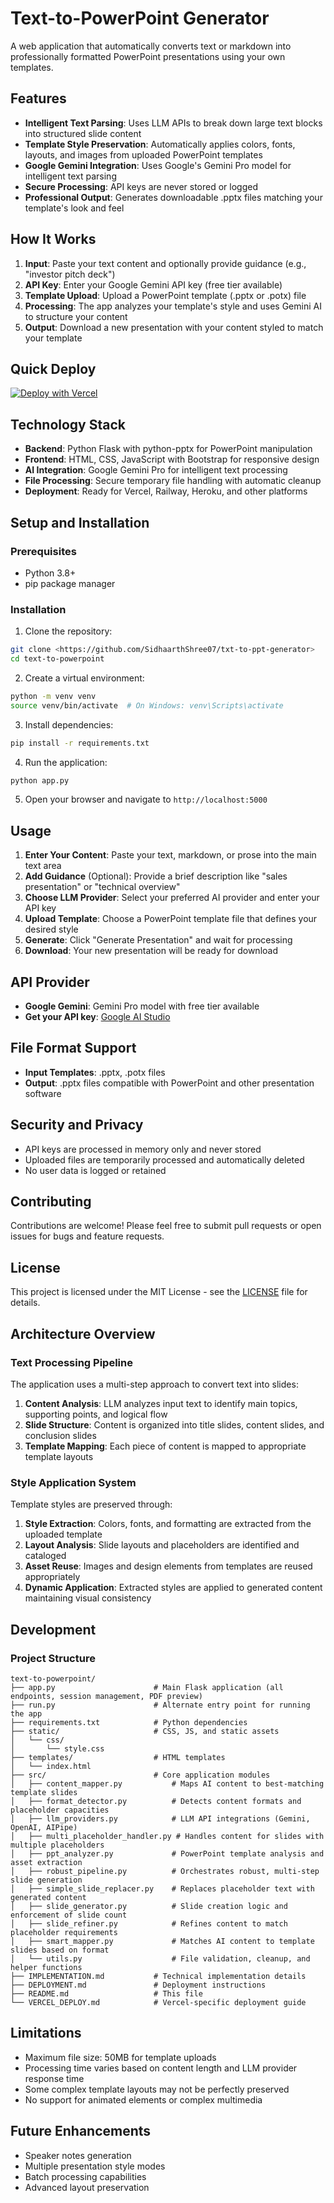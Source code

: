 # Text-to-PowerPoint Generator

A web application that automatically converts text or markdown into professionally formatted PowerPoint presentations using your own templates.

## Features

- **Intelligent Text Parsing**: Uses LLM APIs to break down large text blocks into structured slide content
- **Template Style Preservation**: Automatically applies colors, fonts, layouts, and images from uploaded PowerPoint templates
- **Google Gemini Integration**: Uses Google's Gemini Pro model for intelligent text parsing
- **Secure Processing**: API keys are never stored or logged
- **Professional Output**: Generates downloadable .pptx files matching your template's look and feel

## How It Works

1. **Input**: Paste your text content and optionally provide guidance (e.g., "investor pitch deck")
2. **API Key**: Enter your Google Gemini API key (free tier available)
3. **Template Upload**: Upload a PowerPoint template (.pptx or .potx) file
4. **Processing**: The app analyzes your template's style and uses Gemini AI to structure your content
5. **Output**: Download a new presentation with your content styled to match your template

## Quick Deploy

[![Deploy with Vercel](https://vercel.com/button)](https://vercel.com/new/clone?repository-url=https://github.com/SidhaarthShree07/txt-to-ppt-generator)

## Technology Stack

- **Backend**: Python Flask with python-pptx for PowerPoint manipulation
- **Frontend**: HTML, CSS, JavaScript with Bootstrap for responsive design
- **AI Integration**: Google Gemini Pro for intelligent text processing
- **File Processing**: Secure temporary file handling with automatic cleanup
- **Deployment**: Ready for Vercel, Railway, Heroku, and other platforms

## Setup and Installation

### Prerequisites
- Python 3.8+
- pip package manager

### Installation

1. Clone the repository:
```bash
git clone <https://github.com/SidhaarthShree07/txt-to-ppt-generator>
cd text-to-powerpoint
```

2. Create a virtual environment:
```bash
python -m venv venv
source venv/bin/activate  # On Windows: venv\Scripts\activate
```

3. Install dependencies:
```bash
pip install -r requirements.txt
```

4. Run the application:
```bash
python app.py
```

5. Open your browser and navigate to `http://localhost:5000`

## Usage

1. **Enter Your Content**: Paste your text, markdown, or prose into the main text area
2. **Add Guidance** (Optional): Provide a brief description like "sales presentation" or "technical overview"
3. **Choose LLM Provider**: Select your preferred AI provider and enter your API key
4. **Upload Template**: Choose a PowerPoint template file that defines your desired style
5. **Generate**: Click "Generate Presentation" and wait for processing
6. **Download**: Your new presentation will be ready for download

## API Provider

- **Google Gemini**: Gemini Pro model with free tier available
- **Get your API key**: [Google AI Studio](https://makersuite.google.com/app/apikey)

## File Format Support

- **Input Templates**: .pptx, .potx files
- **Output**: .pptx files compatible with PowerPoint and other presentation software

## Security and Privacy

- API keys are processed in memory only and never stored
- Uploaded files are temporarily processed and automatically deleted
- No user data is logged or retained

## Contributing

Contributions are welcome! Please feel free to submit pull requests or open issues for bugs and feature requests.

## License

This project is licensed under the MIT License - see the [LICENSE](https://github.com/SidhaarthShree07/txt-to-ppt-generator/blob/main/LICENSE) file for details.

## Architecture Overview

### Text Processing Pipeline
The application uses a multi-step approach to convert text into slides:

1. **Content Analysis**: LLM analyzes input text to identify main topics, supporting points, and logical flow
2. **Slide Structure**: Content is organized into title slides, content slides, and conclusion slides
3. **Template Mapping**: Each piece of content is mapped to appropriate template layouts

### Style Application System
Template styles are preserved through:

1. **Style Extraction**: Colors, fonts, and formatting are extracted from the uploaded template
2. **Layout Analysis**: Slide layouts and placeholders are identified and cataloged
3. **Asset Reuse**: Images and design elements from templates are reused appropriately
4. **Dynamic Application**: Extracted styles are applied to generated content maintaining visual consistency

## Development

### Project Structure
```
text-to-powerpoint/
├── app.py                      # Main Flask application (all endpoints, session management, PDF preview)
├── run.py                      # Alternate entry point for running the app
├── requirements.txt            # Python dependencies
├── static/                     # CSS, JS, and static assets
│   └── css/
│       └── style.css
├── templates/                  # HTML templates
│   └── index.html
├── src/                        # Core application modules
│   ├── content_mapper.py           # Maps AI content to best-matching template slides
│   ├── format_detector.py          # Detects content formats and placeholder capacities
│   ├── llm_providers.py            # LLM API integrations (Gemini, OpenAI, AIPipe)
│   ├── multi_placeholder_handler.py # Handles content for slides with multiple placeholders
│   ├── ppt_analyzer.py             # PowerPoint template analysis and asset extraction
│   ├── robust_pipeline.py          # Orchestrates robust, multi-step slide generation
│   ├── simple_slide_replacer.py    # Replaces placeholder text with generated content
│   ├── slide_generator.py          # Slide creation logic and enforcement of slide count
│   ├── slide_refiner.py            # Refines content to match placeholder requirements
│   ├── smart_mapper.py             # Matches AI content to template slides based on format
│   └── utils.py                    # File validation, cleanup, and helper functions
├── IMPLEMENTATION.md           # Technical implementation details
├── DEPLOYMENT.md               # Deployment instructions
├── README.md                   # This file
└── VERCEL_DEPLOY.md            # Vercel-specific deployment guide
```

## Limitations

- Maximum file size: 50MB for template uploads
- Processing time varies based on content length and LLM provider response time
- Some complex template layouts may not be perfectly preserved
- No support for animated elements or complex multimedia

## Future Enhancements

- Speaker notes generation
- Multiple presentation style modes
- Batch processing capabilities
- Advanced layout preservation
